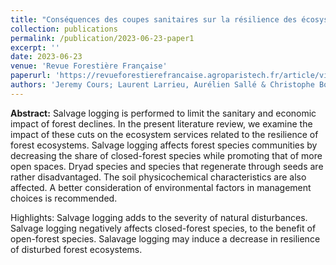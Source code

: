```yaml
---
title: "Conséquences des coupes sanitaires sur la résilience des écosystèmes forestiers perturbés : une revue de la littérature"
collection: publications
permalink: /publication/2023-06-23-paper1
excerpt: ''
date: 2023-06-23
venue: 'Revue Forestière Française'
paperurl: 'https://revueforestierefrancaise.agroparistech.fr/article/view/7595'
authors: 'Jeremy Cours; Laurent Larrieu, Aurélien Sallé & Christophe Bouget'
---
```


**Abstract:** Salvage logging is performed to limit the sanitary and economic impact of forest declines. In the present literature review, we examine the impact of these cuts on the ecosystem services related to the resilience of forest ecosystems. Salvage logging affects forest species communities by decreasing the share of closed-forest species while promoting that of more open spaces. Dryad species and species that regenerate through seeds are rather disadvantaged. The soil physicochemical characteristics are also affected. A better consideration of environmental factors in management choices is recommended.

Highlights:
Salvage logging adds to the severity of natural disturbances.
Salvage logging negatively affects closed-forest species, to the benefit of open-forest species.
Salavage logging may induce a decrease in resilience of disturbed forest ecosystems.
